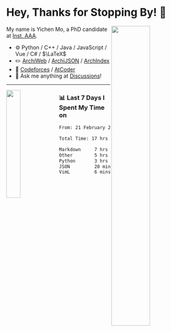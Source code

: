 # Hey, Thanks for Stopping By! 🦭

<picture>
    <source media="(prefers-color-scheme: dark)" srcset="https://github-readme-stats.vercel.app/api?username=amomorning&show_icons=true&theme=noctis_minimus&hide=issues">
    <img align="right" width="45%" src="https://github-readme-stats.vercel.app/api?username=amomorning&show_icons=true&theme=graywhite&hide=issues">
</picture>


My name is Yichen Mo, a PhD candidate at [Inst. AAA](https://archialgo.com).

-   :gear: Python / C++ / Java / JavaScript / Vue / C# / $\LaTeX$ 
-   :pencil2: [ArchiWeb](https://web.archialgo.com) / [ArchiJSON](https://www.food4rhino.com/en/app/archijson) / [ArchIndex](https://index.archialgo.com/) 
-   :abacus: [Codeforces](https://codeforces.com/profile/LaPluma) / [AtCoder](https://atcoder.jp/users/amomorning)
-   :thought_balloon: Ask me anything at [Discussions](https://github.com/amomorning/amomorning/discussions/new)!


---

<picture>
    <source media="(prefers-color-scheme: dark)" srcset="https://github-readme-stats.vercel.app/api/top-langs/?username=amomorning&hide=Mathematica&theme=noctis_minimus">
    <img align="left" width="27%" src="https://github-readme-stats.vercel.app/api/top-langs/?username=amomorning&hide=Mathematica&theme=graywhite">
</picture>

  
### 📊 Last 7 Days I Spent My Time on

<!--START_SECTION:waka-->

```txt
From: 21 February 2024 - To: 28 February 2024

Total Time: 17 hrs 20 mins

Markdown     7 hrs 24 mins   ██████████▓░░░░░░░░░░░░░░   42.72 %
Other        5 hrs 58 mins   ████████▓░░░░░░░░░░░░░░░░   34.44 %
Python       3 hrs 5 mins    ████▒░░░░░░░░░░░░░░░░░░░░   17.83 %
JSON         20 mins         ▒░░░░░░░░░░░░░░░░░░░░░░░░   01.98 %
VimL         6 mins          ░░░░░░░░░░░░░░░░░░░░░░░░░   00.65 %
```

<!--END_SECTION:waka-->　　
